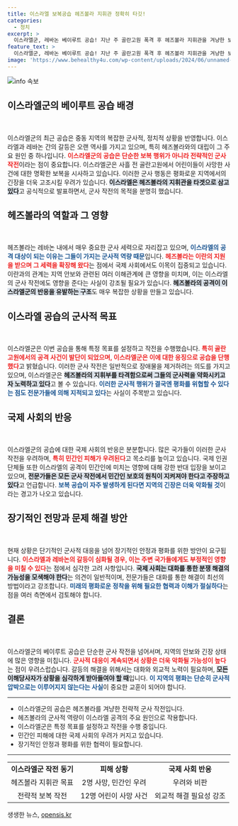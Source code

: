 ```yaml
---
title: 이스라엘 보복공습 헤즈볼라 지휘관 정확히 타깃!
categories:
  - 정치
excerpt: >
  이스라엘군, 레바논 베이루트 공습! 지난 주 골란고원 폭격 후 헤즈볼라 지휘관을 겨냥한 보복 타격이 성사되며 긴장이 고조되고 있습니다. 과연 이 전투의 끝은 어디일까요?
feature_text: >
  이스라엘군, 레바논 베이루트 공습! 지난 주 골란고원 폭격 후 헤즈볼라 지휘관을 겨냥한 보복 타격이 성사되며 긴장이 고조되고 있습니다. 과연 이 전투의 끝은 어디일까요?
image: 'https://www.behealthy4u.com/wp-content/uploads/2024/06/unnamed-file.png'
---
```


<p><img src="https://www.behealthy4u.com/wp-content/uploads/2024/06/unnamed-file.png" alt="info 속보" /></p>

<h2 data-ke-size="size26">이스라엘군의 베이루트 공습 배경</h2>

<p><p data-ke-size="size16">&nbsp;</p>이스라엘군의 최근 공습은 중동 지역의 복잡한 군사적, 정치적 상황을 반영합니다. 이스라엘과 레바논 간의 갈등은 오랜 역사를 가지고 있으며, 특히 헤즈볼라와의 대립이 그 주요 원인 중 하나입니다. <b><span style="color: #ee2323;">이스라엘군의 공습은 단순한 보복 행위가 아니라 전략적인 군사 작전</span></b>이라는 점이 중요합니다. 이스라엘군은 사흘 전 골란고원에서 어린이들이 사망한 사건에 대한 명확한 보복을 시사하고 있습니다. 이러한 군사 행동은 평화로운 지역에서의 긴장을 더욱 고조시킬 우려가 있습니다. <b><span style="background-color: #21538527;">이스라엘은 헤즈볼라의 지휘관을 타겟으로 삼고 있다</span></b>고 공식적으로 발표하면서, 군사 작전의 목적을 분명히 했습니다. </p>

<h2 data-ke-size="size26">헤즈볼라의 역할과 그 영향</h2>

<p><p data-ke-size="size16">&nbsp;</p>헤즈볼라는 레바논 내에서 매우 중요한 군사 세력으로 자리잡고 있으며, <b><span style="color: #1a5490;">이스라엘의 공격 대상이 되는 이유는 그들이 가지는 군사적 역량 때문</span></b>입니다. <b><span style="color: #ee2323;">헤즈볼라는 이란의 지원을 받으며 그 세력을 확장해 왔다</span></b>는 점에서 국제 사회에서도 이목이 집중되고 있습니다. 이란과의 관계는 지역 안보와 관련된 여러 이해관계에 큰 영향을 미치며, 이는 이스라엘의 군사 작전에도 영향을 준다는 사실이 강조될 필요가 있습니다. <b><span style="background-color: #21538527;">헤즈볼라의 공격이 이스라엘군의 반응을 유발하는 구조</span></b>도 매우 복잡한 상황을 만들고 있습니다.</p>

<h2 data-ke-size="size26">이스라엘 공습의 군사적 목표</h2>

<p><p data-ke-size="size16">&nbsp;</p>이스라엘군은 이번 공습을 통해 특정 목표를 설정하고 작전을 수행했습니다. <b><span style="color: #ee2323;">특히 골란고원에서의 공격 사건이 발단이 되었으며, 이스라엘군은 이에 대한 응징으로 공습을 단행했다</span></b>고 밝혔습니다. 이러한 군사 작전은 일반적으로 장애물을 제거하려는 의도를 가지고 있으며, 이스라엘군은 <b><span style="background-color: #21538527;">헤즈볼라의 지휘부를 타격함으로써 그들의 군사력을 약화시키고자 노력하고 있다</span></b>고 볼 수 있습니다. <b><span style="color: #1a5490;">이러한 군사적 행위가 결국엔 평화를 위협할 수 있다는 점도 전문가들에 의해 지적되고 있다</span></b>는 사실이 주목받고 있습니다.</p>

<h2 data-ke-size="size26">국제 사회의 반응</h2>

<p><p data-ke-size="size16">&nbsp;</p>이스라엘군의 공습에 대한 국제 사회의 반응은 분분합니다. 많은 국가들이 이러한 군사 작전을 우려하며, <b><span style="color: #ee2323;">특히 민간인 피해가 우려된다</span></b>고 목소리를 높이고 있습니다. 국제 인권 단체들 또한 이스라엘의 공격이 민간인에 미치는 영향에 대해 강한 반대 입장을 보이고 있으며, <b><span style="background-color: #21538527;">전문가들은 모든 군사 작전에서 민간인 보호의 원칙이 지켜져야 한다고 주장하고 있다</span></b>고 언급합니다. <b><span style="color: #1a5490;">보복 공습이 자주 발생하게 된다면 지역의 긴장은 더욱 악화될 것</span></b>이라는 경고가 나오고 있습니다.</p>

<h2 data-ke-size="size26">장기적인 전망과 문제 해결 방안</h2>

<p><p data-ke-size="size16">&nbsp;</p>현재 상황은 단기적인 군사적 대응을 넘어 장기적인 안정과 평화를 위한 방안이 요구됩니다. <b><span style="color: #ee2323;">이스라엘과 레바논의 갈등이 심화될 경우, 이는 주변 국가들에게도 부정적인 영향을 미칠 수 있다</span></b>는 점에서 심각한 고려 사항입니다. <b><span style="background-color: #21538527;">국제 사회는 대화를 통한 분쟁 해결의 가능성을 모색해야 한다</span></b>는 의견이 일반적이며, 전문가들은 대화를 통한 해결이 최선의 방법이라고 강조합니다. <b><span style="color: #1a5490;">미래의 평화로운 정착을 위해 필요한 협력과 이해가 절실하다</span></b>는 점을 여러 측면에서 검토해야 합니다.</p>

<h2 data-ke-size="size26">결론</h2>

<p><p data-ke-size="size16">&nbsp;</p>이스라엘군의 베이루트 공습은 단순한 군사 작전을 넘어서며, 지역의 안보와 긴장 상태에 많은 영향을 미칩니다. <b><span style="color: #ee2323;">군사적 대응이 계속되면서 상황은 더욱 악화될 가능성이 높다</span></b>는 점이 우려스럽습니다. 갈등의 해결을 위해서는 대화와 외교적 노력이 필요하며, <b><span style="background-color: #21538527;">모든 이해당사자가 상황을 심각하게 받아들여야 할 때</span></b>입니다. <b><span style="color: #1a5490;">이 지역의 평화는 단순히 군사적 압박으로는 이루어지지 않는다는 사실</span></b>이 중요한 교훈이 되어야 합니다.</p>

<hr>

<ul>
    <li>이스라엘군의 공습은 헤즈볼라를 겨냥한 전략적 군사 작전입니다.</li>
    <li>헤즈볼라의 군사적 역량이 이스라엘 공격의 주요 원인으로 작용합니다.</li>
    <li>이스라엘군은 특정 목표를 설정하고 작전을 수행 중입니다.</li>
    <li>민간인 피해에 대한 국제 사회의 우려가 커지고 있습니다.</li>
    <li>장기적인 안정과 평화를 위한 협력이 필요합니다.</li>
</ul>

<hr>

<table style="width:100%; border-collapse: collapse;">
    <tr>
        <td style="text-align: center; height: 17px;"><b>이스라엘군 작전 동기</b></td>
        <td style="text-align: center; height: 17px;"><b>피해 상황</b></td>
        <td style="text-align: center; height: 17px;"><b>국제 사회 반응</b></td>
    </tr>
    <tr>
        <td style="text-align: center; height: 17px;">헤즈볼라 지휘관 목표</td>
        <td style="text-align: center; height: 17px;">2명 사망, 민간인 우려</td>
        <td style="text-align: center; height: 17px;">우려와 비판</td>
    </tr>
    <tr>
        <td style="text-align: center; height: 17px;">전략적 보복 작전</td>
        <td style="text-align: center; height: 17px;">12명 어린이 사망 사건</td>
        <td style="text-align: center; height: 17px;">외교적 해결 필요성 강조</td>
    </tr>
</table>
생생한 뉴스, <a href="https://opensis.kr" rel="dofollow">opensis.kr</a>


